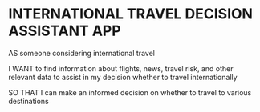 # INTERNATIONAL TRAVEL DECISION ASSISTANT APP

AS someone considering international travel

I WANT to find information about flights, news, travel risk, and other relevant data to assist in my decision whether to travel internationally

SO THAT I can make an informed decision on whether to travel to various destinations
